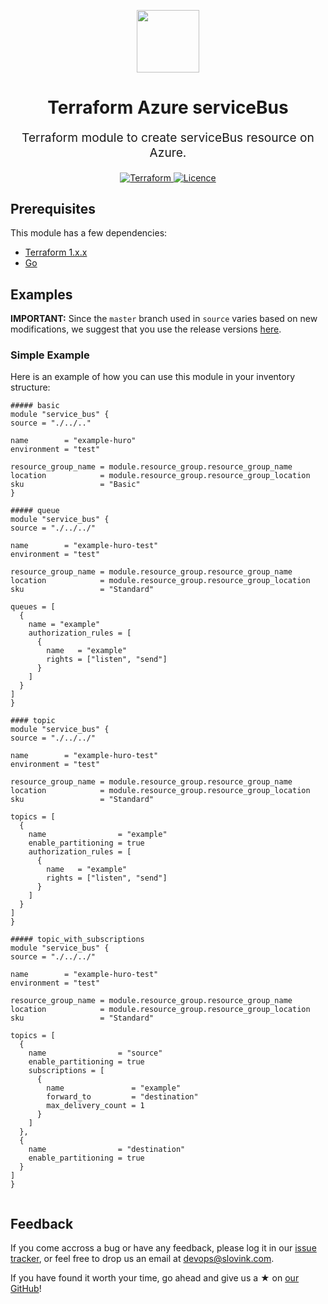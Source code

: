 
<p align="center"> <img src="https://user-images.githubusercontent.com/50652676/62349836-882fef80-b51e-11e9-99e3-7b974309c7e3.png" width="100" height="100"></p>


<h1 align="center">
    Terraform Azure serviceBus
</h1>

<p align="center" style="font-size: 1.2rem;"> 
    Terraform module to create serviceBus resource on Azure.
     </p>

<p align="center">

<a href="https://www.terraform.io">
  <img src="https://img.shields.io/badge/Terraform-v1.1.7-green" alt="Terraform">
</a>
<a href="LICENSE.md">
  <img src="https://img.shields.io/badge/License-APACHE-blue.svg" alt="Licence">
</a>






## Prerequisites

This module has a few dependencies:

- [Terraform 1.x.x](https://learn.hashicorp.com/terraform/getting-started/install.html)
- [Go](https://golang.org/doc/install)







## Examples


**IMPORTANT:** Since the `master` branch used in `source` varies based on new modifications, we suggest that you use the release versions [here](https://github.com/slovink/terraform-azure-serviceBus/releases).


### Simple Example
Here is an example of how you can use this module in your inventory structure:
  ```hcl
##### basic
module "service_bus" {
  source = "./../.."

  name        = "example-huro"
  environment = "test"

  resource_group_name = module.resource_group.resource_group_name
  location            = module.resource_group.resource_group_location
  sku                 = "Basic"
}

##### queue
module "service_bus" {
  source = "./../../"

  name        = "example-huro-test"
  environment = "test"

  resource_group_name = module.resource_group.resource_group_name
  location            = module.resource_group.resource_group_location
  sku                 = "Standard"

  queues = [
    {
      name = "example"
      authorization_rules = [
        {
          name   = "example"
          rights = ["listen", "send"]
        }
      ]
    }
  ]
}

#### topic
module "service_bus" {
  source = "./../../"

  name        = "example-huro-test"
  environment = "test"

  resource_group_name = module.resource_group.resource_group_name
  location            = module.resource_group.resource_group_location
  sku                 = "Standard"

  topics = [
    {
      name                = "example"
      enable_partitioning = true
      authorization_rules = [
        {
          name   = "example"
          rights = ["listen", "send"]
        }
      ]
    }
  ]
}

##### topic_with_subscriptions
module "service_bus" {
  source = "./../../"

  name        = "example-huro-test"
  environment = "test"

  resource_group_name = module.resource_group.resource_group_name
  location            = module.resource_group.resource_group_location
  sku                 = "Standard"

  topics = [
    {
      name                = "source"
      enable_partitioning = true
      subscriptions = [
        {
          name               = "example"
          forward_to         = "destination"
          max_delivery_count = 1
        }
      ]
    },
    {
      name                = "destination"
      enable_partitioning = true
    }
  ]
}


  ```



## Feedback
If you come accross a bug or have any feedback, please log it in our [issue tracker](https://github.com/slovink/terraform-azure-serviceBus/issues), or feel free to drop us an email at [devops@slovink.com](mailto:devops@slovink.com).

If you have found it worth your time, go ahead and give us a ★ on [our GitHub](https://github.com/slovink/terraform-azure-serviceBus)!
